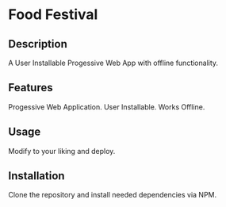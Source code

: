 # Food Festival

## Description
A User Installable Progessive Web App with offline functionality.

## Features
Progessive Web Application.
User Installable.
Works Offline.

## Usage
Modify to your liking and deploy.

## Installation
Clone the repository and install needed dependencies via NPM.
